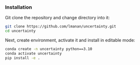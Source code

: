 ### Installation

Git clone the repository and change directory into it:

```bash
git clone https://github.com/lmanan/uncertainty.git
cd uncertainty
```

Next, create environment, activate it and install in editable mode:

```bash
conda create -n uncertainty python==3.10
conda activate uncertainty
pip install -e .
```
